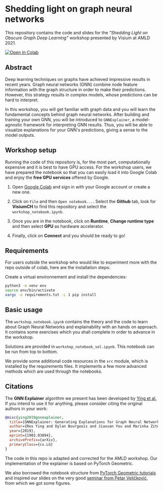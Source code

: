 # Shedding light on graph neural networks

This repository contains the code and slides for the _"Shedding Light on Obscure Graph Deep Learning"_ workshop presented by Visium at AMLD 2021.

[![Open In Colab](https://colab.research.google.com/assets/colab-badge.svg)](https://colab.research.google.com/github/VisiumCH/AMLD-2021-Graphs/blob/master/notebooks/workshop_notebook.ipynb)

## Abstract

Deep learning techniques on graphs have achieved impressive results in recent
years. Graph neural networks (GNN) combine node feature information with the
graph structure in order to make their predictions. However, this strategy
results in complex models, whose predictions can be hard to interpret.

In this workshop, you will get familiar with graph data and you will learn the
fundamental concepts behind graph neural networks. After building and training
your own GNN, you will be introduced to `GNNExplainer`, a model-agnostic framework
for interpreting GNN results. Thus, you will be able to visualize explanations
for your GNN's predictions, giving a sense to the model outputs.

## Workshop setup

Running the code of this repository is, for the most part, computationally expensive
and it is best to have GPU access. For the workshop users, we have prepared
 the notebook so that you can easily load it into Google Colab and enjoy the
 **free GPU services** offered by Google.

1) Open [Google Colab](https://colab.research.google.com/) and sign in with your
Google account or create a new one.

2) Click on `File` and then `Open notebook...`. Select the **Github** tab, look
for **VisiumCH** to find this repository and select the `workshop_notebook.ipynb`.

3) Once you are in the notebook, click on **Runtime**, **Change runtime type**
and then select **GPU** as hardware accelerator.

4) Finally, click on **Connect** and you should be ready to go!


## Requirements
For users outside the workshop who would like to experiment more with the repo outside of colab,
here are the installation steps:

Create a virtual environnement and install the dependencies:
```bash
python3 -m venv env
source env/bin/activate
xargs -a requirements.txt -L 1 pip install
```

## Basic usage

The `workshop_notebook.ipynb` contains the theory and the code to learn about
Graph Neural Networks and explainability with an hands on approach.
It contains some exercises which you shall complete in order to advance in the workshop.

Solutions are provided in `workshop_notebook_sol.ipynb`. This notebook can be
run from top to bottom.

We provide some additional code resources in the `src` module, which is
installed by the requirements files.
It implements a few more advanced methods which are used through the notebooks.

## Citations

The **GNN Explainer** algorithm we present has been developed by [Ying et al.][GNNExplainer]
If you intend to use it for anything, please consider citing the original authors in your work:

```bibtex
@misc{ying2019gnnexplainer,
  title={GNNExplainer: Generating Explanations for Graph Neural Networks},
  author={Rex Ying and Dylan Bourgeois and Jiaxuan You and Marinka Zitnik and Jure Leskovec},
  year={2019},
  eprint={1903.03894},
  archivePrefix={arXiv},
  primaryClass={cs.LG}
}
```

The code in this repo is adapted and corrected for the AMLD workshop.
Our implementation of the explainer is based on PyTorch Geometric.

We also borrowed the notebook structure from [PyTorch Geometric tutorials][torch-geom-tuto]
and inspired our slides on the very good [seminar from Petar
Veličković][GNN-Seminar], from which we got some figures.

[GNNExplainer]: https://arxiv.org/abs/1903.03894
[torch-geom-tuto]: https://pytorch-geometric.readthedocs.io/en/latest/notes/colabs.html
[GNN-Seminar]: https://talks.cam.ac.uk/talk/index/155341
